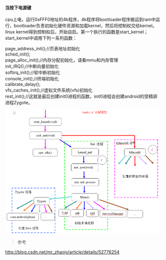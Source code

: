 #### 当按下电源键  

cpu上电，运行0xFFF0地址的4k程序，4k程序将bootloader程序搬运到ram中运行，bootloader负责初始化硬件资源和加载kernel，然后将控制权交给kernel。    
linux kernel得到控制权后，开始自启。第一个执行的函数是start_kernel；  
start_kernel中调用下列一系列函数：  

page_address_init();//页表地址初始化   
sched_init();   
page_alloc_init();//内存分配初始化，请看mmu和内存管理   
init_IRQ();//中断向量初始化   
softirq_init();//软中断初始化   
console_init();//终端初始化   
calibrate_delay();   
vfs_caches_init();//虚拟文件系统(vfs)初始化   
rest_init();//这就是最后创建init0进程的函数，init0进程会创建android的受精卵进程Zygote。  

![fork_linux kernel](../ImageFiles/launcher_001.png)  


> 参考 

http://blog.csdn.net/mr_zhaojy/article/details/52776254  
 

